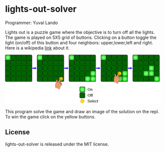 lights-out-solver
=========================

Programmer: Yuval Lando

Lights out is a puzzle game where the objective is to turn off all the lights.
The game is played on 5X5 grid of buttons. Clicking on a button toggle the light (on/off) of this button
and four neighbors: upper,lower,left and right.   
Here is a wikipedia [link](http://en.wikipedia.org/wiki/Lights_Out_%28game%29) about it.

![Image of a light out game](https://github.com/ylando2/lights-out-solver/blob/master/800px-LightsOutIllustration.svg.png?raw=true)

This program solve the game and draw an image of the solution on the repl.
To win the game click on the yellow buttons.
 
License
-------
lights-out-solver is released under the MIT license.
